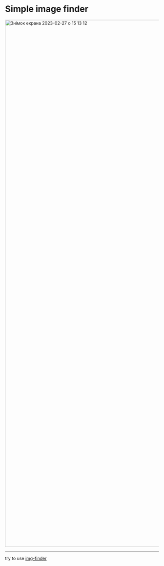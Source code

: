 # Simple image finder

<img width="1728" alt="Знімок екрана 2023-02-27 о 15 13 12" src="https://user-images.githubusercontent.com/96833638/221572773-d827985e-45a0-406c-80c1-bfc7b443745c.png">

-----
try to use [img-finder](zvereva-s.github.io/goit-js-hw-11/)
